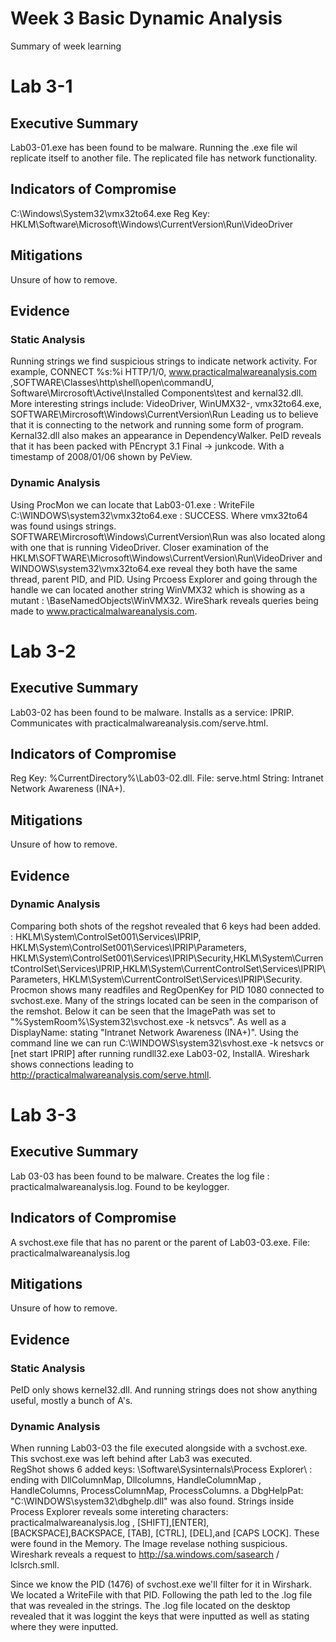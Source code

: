 
# Week 3  Basic Dynamic Analysis

Summary of week learning

# Lab 3-1

## Executive Summary 
 Lab03-01.exe has been found to be malware. Running the .exe file wil replicate itself to another file. The replicated file has network functionality. 

## Indicators of Compromise

C:\Windows\System32\vmx32to64.exe 
Reg Key: HKLM\Software\Microsoft\Windows\CurrentVersion\Run\VideoDriver

## Mitigations 
Unsure of how to remove. 

## Evidence 
### Static Analysis
Running strings we find suspicious strings to indicate network activity. For example, CONNECT %s:%i HTTP/1/0, www.practicalmalwareanalysis.com ,SOFTWARE\Classes\http\shell\open\commandU, Software\Mircrosoft\Active\Installed Components\test and kernal32.dll. More interesting strings include: VideoDriver, WinUMX32-, vmx32to64.exe, SOFTWARE\Mircrosoft\Windows\CurrentVersion\Run
Leading us to believe that it is connecting to the network and running some form of program. 
Kernal32.dll also makes an appearance in DependencyWalker. 
PeID reveals that it has been packed with PEncrypt 3.1 Final -> junkcode. 
With a timestamp of 2008/01/06 shown by PeView. 

### Dynamic Analysis 
Using ProcMon we can locate that Lab03-01.exe : WriteFile C:\\WINDOWS\system32\vmx32to64.exe : SUCCESS. Where vmx32to64 was found usings strings. SOFTWARE\Mircrosoft\Windows\CurrentVersion\Run was also located along with one that is running VideoDriver. 
Closer examination of the 
HKLM\SOFTWARE\Microsoft\Windows\CurrentVersion\Run\VideoDriver and WINDOWS\system32\vmx32to64.exe reveal they both have the same thread, parent PID, and PID. 
Using Prcoess Explorer and going through the handle we can located another string WinVMX32 which is showing as a mutant : \BaseNamedObjects\WinVMX32. 
WireShark reveals queries being made to www.practicalmalwareanalysis.com.
 

# Lab 3-2

## Executive Summary 
 Lab03-02 has been found to be malware. Installs as a service: IPRIP. Communicates with practicalmalwareanalysis.com/serve.html. 


## Indicators of Compromise

Reg Key: %CurrentDirectory%\Lab03-02.dll. 
File: serve.html
String: Intranet Network Awareness (INA+). 
## Mitigations 

Unsure of how to remove. 
## Evidence 

### Dynamic Analysis 
Comparing both shots of the regshot revealed that 6 keys had been added. : HKLM\System\ControlSet001\Services\IPRIP, HKLM\System\ControlSet001\Services\IPRIP\Parameters, HKLM\System\ControlSet001\Services\IPRIP\Security,HKLM\System\CurrentControlSet\Services\IPRIP,HKLM\System\CurrentControlSet\Services\IPRIP\Parameters, HKLM\System\CurrentControlSet\Services\IPRIP\Security. 
Procmon shows many readfiles and RegOpenKey for PID 1080 connected to svchost.exe. 
Many of the strings located can be seen in the comparison of the remshot. 
Below it can be seen that the ImagePath was set to "%SystemRoom%\System32\svchost.exe -k netsvcs". As well as a DisplayName: stating "Intranet Network Awareness (INA+)".  Using the command line we can run C:\WINDOWS\system32\svhost.exe -k netsvcs or [net start IPRIP]  after running rundll32.exe Lab03-02, InstallA.
Wireshark shows connections leading to http://practicalmalwareanalysis.com/serve.htmll. 

# Lab 3-3

## Executive Summary 
Lab 03-03 has been found to be malware. Creates the log file : practicalmalwareanalysis.log. Found to be keylogger. 


## Indicators of Compromise
A svchost.exe file that has no parent or the parent of Lab03-03.exe. 
File: practicalmalwareanalysis.log


## Mitigations 

Unsure of how to remove. 

## Evidence 
### Static Analysis
PeID only shows kernel32.dll. And running strings does not show anything useful, mostly a bunch of A's. 

### Dynamic Analysis 
When running Lab03-03 the file executed alongside with a svchost.exe. This svchost.exe was left behind after Lab3 was executed.  
RegShot shows 6 added keys: \Software\Sysinternals\Process Explorer\ : ending with DllColumnMap, Dllcolumns, HandleColumnMap , HandleColumns, ProcessColumnMap, ProcessColumns. a DbgHelpPat: "C:\WINDOWS\system32\dbghelp.dll" was also found. 
Strings inside Process Explorer reveals some intereting characters: practicalmalwareanalysis.log , [SHIFT],[ENTER], [BACKSPACE],BACKSPACE, [TAB], [CTRL], [DEL],and [CAPS LOCK]. These were found in the Memory. The Image revelase nothing suspicious.
Wireshark reveals a request to http://sa.windows.com/sasearch / lclsrch.smll. 

Since we know the PID (1476)  of svchost.exe we'll filter for it in Wirshark. We located a WriteFile with that PID. Following the path led to the .log file that was revealed in the strings. The .log file located on the desktop revealed that it was loggint the keys that were inputted as well as stating where they were inputted.

